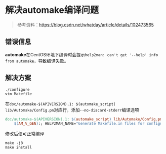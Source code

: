 # 解决automake编译问题

> 参考资料：<https://blog.csdn.net/whatday/article/details/102473565>

## 错误信息

**automake**在CentOS环境下编译时会提示`help2man: can't get '--help' info from automake`，导致编译失败。

## 解决方案

```shell
./configure
vim Makefile
```

在`doc/automake-$(APIVERSION).1: $(automake_script) lib/Automake/Config.pm`对应行，添加`--no-discard-stderr`编译选项

```makefile
doc/automake-$(APIVERSION).1: $(automake_script) lib/Automake/Config.pm
    $(AM_V_GEN):; HELP2MAN_NAME="Generate Makefile.in files for configure from Makefile.am"; export HELP2MAN_NAME; $(update_mans) $(automake_script) --no-discard-stderr
```

修改后便可正常编译

```shell
make -j8
make install
```
